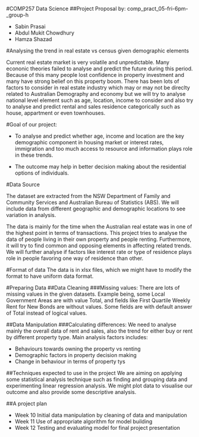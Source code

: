 #COMP257 Data Science
##Project Proposal by: comp_pract_05-fri-6pm-_group-h
- Sabin Prasai 
- Abdul Mukit Chowdhury
- Hamza Shazad

#Analysing the trend in real estate vs census given demographic elements

Current real estate market is very volatile and unpredictable. Many econonic theories failed to analyse and predict the future during this period. Because of this many people lost confidence in property investment and many have strong belief on this property boom. There has been lots of factors to consider in real estate industry which may or may not be direclty related to Australian Demography and economy but we will try to analyse national level element such as age, location, income to consider and also try to analyse and predict rental and sales residence categorically such as house, appartment or even townhouses.

#Goal of our project:
- To analyse and predict whether age, income and location are the key demographic component in housing market or interest rates, immigration and too much access to resource and information plays role in these trends.

- The outcome may help in better decision making about the residential options of individuals.

#Data Source

The dataset are extracted from the NSW Department of Family and Community Services and Australian Bureau of Statistics (ABS). We will include data from different geographic and demographic locations to see variation in analysis.

The data is mainly for the time when the Australian real estate was in one of the highest point in terms of transactions.  This project tries to analyse the data of people living in their own property and people renting. Furthermore, it will try to find common and opposing elements in affecting related trends. We will further analyse if factors like interest rate or type of residence plays role in people favoring one way of residence than other.


#Format of data
The data is in xlsx files, which we might have to modify the format to have uniform data format.  

#Preparing Data
##Data Cleaning
###Missing values: 
There are lots of missing values in the given datasets. Example being, some Local Government Areas are with value Total, and fields like First Quartile Weekly Rent for New Bonds are without values. Some fields are with default answer of Total instead of logical values.



##Data Manipulation
###Calculating differences: 
We need to analyse mainly the overall data of rent and sales, also the trend for either buy or rent by different property type. Main analysis factors includes:
- Behaviours towards owning the property vs renting
- Demographic factors in property decision making
- Change in behaviour in terms of property tys

##Techniques expected to use in the project
We are aiming on applying some statistical analysis technique such as finding and grouping data and experimenting linear regression analysis. We might plot data to visualise our outcome and also provide some descriptive analysis.

##A project plan
- Week 10 Initial data manipulation by cleaning of data and manipulation
- Week 11 Use of appropriate algorithm for model building
- Week 12 Testing and evaluating model for final project presentation

